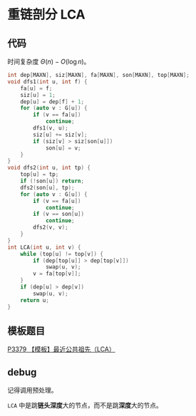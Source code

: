 # 重链剖分 LCA

## 代码

时间复杂度 $\Theta(n) - O(\log n)$。

```cpp
int dep[MAXN], siz[MAXN], fa[MAXN], son[MAXN], top[MAXN];
void dfs1(int u, int f) {
    fa[u] = f;
    siz[u] = 1;
    dep[u] = dep[f] + 1;
    for (auto v : G[u]) {
        if (v == fa[u])
            continue;
        dfs1(v, u);
        siz[u] += siz[v];
        if (siz[v] > siz[son[u]])
            son[u] = v;
    }
}
void dfs2(int u, int tp) {
    top[u] = tp;
    if (!son[u]) return;
    dfs2(son[u], tp);
    for (auto v : G[u]) {
        if (v == fa[u])
            continue;
        if (v == son[u])
            continue;
        dfs2(v, v);
    }
}
int LCA(int u, int v) {
    while (top[u] != top[v]) {
        if (dep[top[u]] > dep[top[v]])
            swap(u, v);
        v = fa[top[v]];
    }
    if (dep[u] > dep[v])
        swap(u, v);
    return u;
}
```

## 模板题目

[P3379 【模板】最近公共祖先（LCA）](https://www.luogu.com.cn/problem/P3379)

## debug

记得调用预处理。

`LCA` 中是跳**链头深度**大的节点，而不是跳**深度**大的节点。